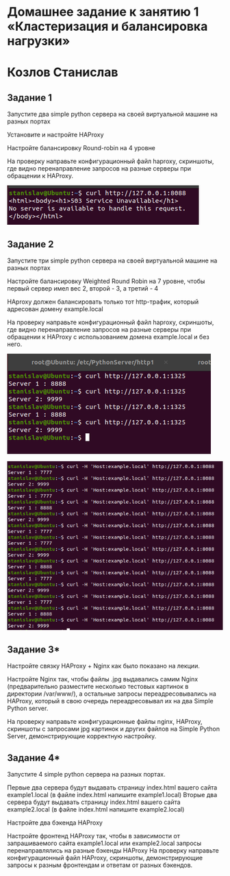 # Домашнее задание к занятию 1 «Кластеризация и балансировка нагрузки»

# Козлов Станислав

## Задание 1

Запустите два simple python сервера на своей виртуальной машине на разных портах

Установите и настройте HAProxy

Настройте балансировку Round-robin на 4 уровне

На проверку направьте конфигурационный файл haproxy, скриншоты, где видно перенаправление запросов на разные серверы при обращении к HAProxy.

![text](https://github.com/stkv1/balancing/blob/main/img/03.PNG)

## Задание 2

Запустите три simple python сервера на своей виртуальной машине на разных портах

Настройте балансировку Weighted Round Robin на 7 уровне, чтобы первый сервер имел вес 2, второй - 3, а третий - 4

HAproxy должен балансировать только тот http-трафик, который адресован домену example.local

На проверку направьте конфигурационный файл haproxy, скриншоты, где видно перенаправление запросов на разные серверы при обращении к HAProxy c использованием домена example.local и без него.

![text](https://github.com/stkv1/balancing/blob/main/img/07.PNG)

![text](https://github.com/stkv1/balancing/blob/main/img/16.PNG)


## Задание 3*
Настройте связку HAProxy + Nginx как было показано на лекции.

Настройте Nginx так, чтобы файлы .jpg выдавались самим Nginx (предварительно разместите несколько тестовых картинок в директории /var/www/), а остальные запросы переадресовывались на HAProxy, который в свою очередь переадресовывал их на два Simple Python server.

На проверку направьте конфигурационные файлы nginx, HAProxy, скриншоты с запросами jpg картинок и других файлов на Simple Python Server, демонстрирующие корректную настройку.

## Задание 4*

Запустите 4 simple python сервера на разных портах.

Первые два сервера будут выдавать страницу index.html вашего сайта example1.local (в файле index.html напишите example1.local)
Вторые два сервера будут выдавать страницу index.html вашего сайта example2.local (в файле index.html напишите example2.local)

Настройте два бэкенда HAProxy

Настройте фронтенд HAProxy так, чтобы в зависимости от запрашиваемого сайта example1.local или example2.local запросы перенаправлялись на разные бэкенды HAProxy
На проверку направьте конфигурационный файл HAProxy, скриншоты, демонстрирующие запросы к разным фронтендам и ответам от разных бэкендов.
